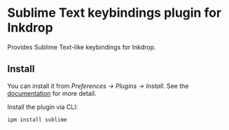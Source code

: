 # Sublime Text keybindings plugin for Inkdrop

Provides Sublime Text-like keybindings for Inkdrop.

## Install

You can install it from _Preferences -> Plugins -> Install_.
See the [documentation](https://docs.inkdrop.app/manual/extend-inkdrop-with-plugins) for more detail.

Install the plugin via CLI:

```sh
ipm install sublime
```
